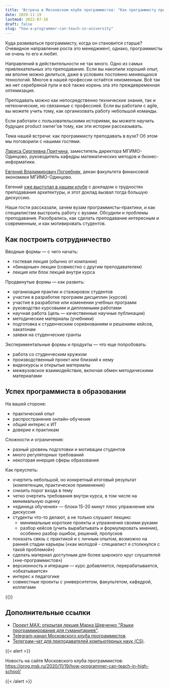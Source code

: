 ```yaml
---
title: 'Встреча в Московском клубе программистов: "Как программисту преподавать в вузе?"'
date: 2020-11-19
lastmod: 2022-07-16
draft: false
slug: "how-a-programmer-can-teach-in-university"
---
```


Куда развиваться программисту, когда он становится старше? Очевидное направление роста это менеджмент, однако, программисты не очень то его и любят.

Направлений в действительности не так много. Одно из самых привлекательных это преподавание. Если вы накопили хороший опыт, им вполне можно делиться, даже в условиях постоянно меняющихся технологий. Многое в нашей профессии остаётся неизменным. Всё так же нет серебряной пули и всё также корень зла это преждевременная оптимизация.

Преподавать можно как непосредственно технические знания, так и нетехнические, но связанные с профессией. Если вы работали с agile, вы можете учить тому, как организовать работу небольшой команды.

Если работали с пользовательскими историями, вы можете научить будущих product owner’ов тому, как эти истории рассказывать.

Тема нашей встречи: как программисту преподавать в вузе? Об этом мы поговорили с нашими гостями.

[Лариса Сергеевна Притчина](https://mgimo.ru/people/pritchina/), заместитель директора МГИМО-Одинцово, руководитель кафедры математических методов и бизнес-информатики.

[Евгений Владимирович Погребняк](https://mgimo.ru/people/pogrebnyak/), декан факультета финансовой экономики МГИМО-Одинцово.

Евгений [уже выступал в нашем клубе](https://prog.msk.ru/2019/06/13/architecture-teaching-problems-and-soft-skills/) с докладом о трудностях преподавания архитектуры, и этот доклад вызвал тогда большую дискуссию.

Наши гости рассказали, зачем вузам программисты-практики, и как специалистам выстроить работу с вузами. Обсудили и проблемы преподавания. Разобрались, как сделать преподавание интересным и современным, и как мотивировать студентов.

## Как построить сотрудничество

Вводные формы — с чего начать:

- гостевая лекция (обычно от компании)
- «бинарные» лекции (совместно с другим преподавателем)
- лекция или блок лекций внутри курса

Продвинутые формы — как развить:

- организация практик и стажировок студентов
- участие в разработке программ дисциплин (курсов)
- участие в разработке или изменении учебных программ
- руководство курсовыми и дипломными работами
- научная работа (цель — качественные научные публикации)
- методические материалы (учебники)
- подготовка к студенческим соревнованиям и решениям кейсов, хакатонам
- заявки на студенческие гранты

Экспериментальные формы и продукты — что еще попробовать:

- работа со студенческим кружком
- производственный проект или близкий к нему
- видеокурсы и открытые материалы
- межвузовское взаимодействие, включая обмен методическими материалами

## Успех программиста в образовании

На вашей стороне:

- практический опыт
- распространение онлайн-обучения
- общий интерес к ИТ
- доверие к практикам

Сложности и ограничения:

- разный уровень подготовки и мотивации студентов
- много регуляторных требований
- некоторая инерция сферы образования

Как преуспеть:

- очертить небольшой, но конкретный итоговый результат (компетенции, практическое применение)
- снизить порог входа в тему
- четко очертить требования внутри курса, в том числе на минимальную оценку
- «единица обучения» — блоки 15-20 минут плюс упражнение или дискуссия
- студенты что-то делают, а не только слушают лекцию:
  - минимальные короткие проекты и упражнения своими руками
  - разбор кейсов (учить вырабатывать и формулировать мнение), особенно разбор ошибок, решений, пропусков
- показать связь с практикой и с личным опытом, возможно на ранней стадии карьеры («как молодой - специалист я столкнулся с такой проблемой»)
- сделать материал доступным для более широкого круг слушателей («не-программистов»)
- версионность и итерации — курс добавляется, перерабатывается, «обкатывается»
- интерес к педагогике
- совместные проекты с университетом, факультетом, кафедрой, коллегами

{{<youtube FviRhcCwDqg>}}

## Дополнительные ссылки

- [Проект МАХ: открытая лекция Марка Шевченко "Языки программирования для гуманитариев"](https://www.econ.msu.ru/students/bachelor/mng/Project-MAX/Article.20201017110630_5648/).
- [Telegram-канал Московского клуба программистов](https://t.me/progmsk).
- [Телеграм-чат для преподавателей компьютерных наук (CS)](https://t.me/teach_cs).

{{< alert >}}

Новость на сайте Московского клуба программистов: <https://prog.msk.ru/2020/11/19/how-programmer-can-teach-in-high-school/>

{{< /alert >}}
